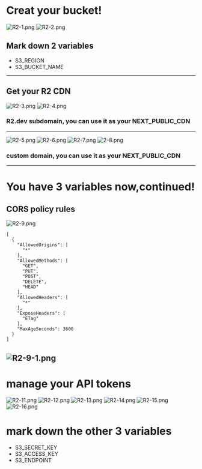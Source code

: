 # Creat your bucket!
![R2-1.png](/MDs/R2-setting/R2-1.png)
![R2-2.png](/MDs/R2-setting/R2-2.png)

## Mark down 2 variables
- S3_REGION
- S3_BUCKET_NAME

---
## Get your R2 CDN

![R2-3.png](/MDs/R2-setting/R2-3.png)
![R2-4.png](/MDs/R2-setting/R2-4.png)

### R2.dev subdomain, you can use it as your NEXT_PUBLIC_CDN
---
![R2-5.png](/MDs/R2-setting/R2-5.png)
![R2-6.png](/MDs/R2-setting/R2-6.png)
![R2-7.png](/MDs/R2-setting/R2-7.png)
![2-8.png](/MDs/R2-setting/R2-8.png)

### custom domain, you can use it as your NEXT_PUBLIC_CDN
---

# You have 3 variables now,continued!

## CORS policy rules
![R2-9.png](/MDs/R2-setting/R2-9.png)

```
[
  {
    "AllowedOrigins": [
      "*"
    ],
    "AllowedMethods": [
      "GET",
      "PUT",
      "POST",
      "DELETE",
      "HEAD"
    ],
    "AllowedHeaders": [
      "*"
    ],
    "ExposeHeaders": [
      "ETag"
    ],
    "MaxAgeSeconds": 3600
  }
]

```
![R2-9-1.png](/MDs/R2-setting/R2-9-1.png)
---

# manage your API tokens
![R2-11.png](/MDs/R2-setting/R2-11.png)
![R2-12.png](/MDs/R2-setting/R2-12.png)
![R2-13.png](/MDs/R2-setting/R2-13.png)
![R2-14.png](/MDs/R2-setting/R2-14.png)
![R2-15.png](/MDs/R2-setting/R2-15.png)
![R2-16.png](/MDs/R2-setting/R2-16.png)

# mark down the other 3 variables

- S3_SECRET_KEY
- S3_ACCESS_KEY
- S3_ENDPOINT

  
